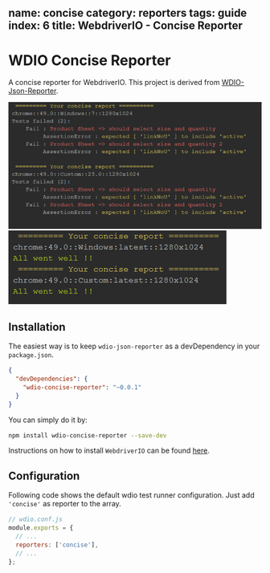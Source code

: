 name: concise
category: reporters
tags: guide
index: 6
title: WebdriverIO - Concise Reporter
---


WDIO Concise Reporter
=====================

A concise reporter for WebdriverIO. This project is derived from [WDIO-Json-Reporter](https://github.com/fijijavis/wdio-json-reporter).

![WDIO Concise Reporter error](https://github.com/FloValence/wdio-concise-reporter/blob/master/example_error.png?raw=true)
![WDIO Concise Reporter success](https://github.com/FloValence/wdio-concise-reporter/blob/master/example_success.png?raw=true)

## Installation

The easiest way is to keep `wdio-json-reporter` as a devDependency in your `package.json`.

```json
{
  "devDependencies": {
    "wdio-concise-reporter": "~0.0.1"
  }
}
```

You can simply do it by:

```bash
npm install wdio-concise-reporter --save-dev
```

Instructions on how to install `WebdriverIO` can be found [here](http://webdriver.io/guide/getstarted/install.html).

## Configuration

Following code shows the default wdio test runner configuration. Just add `'concise'` as reporter
to the array.

```js
// wdio.conf.js
module.exports = {
  // ...
  reporters: ['concise'],
  // ...
};
```
